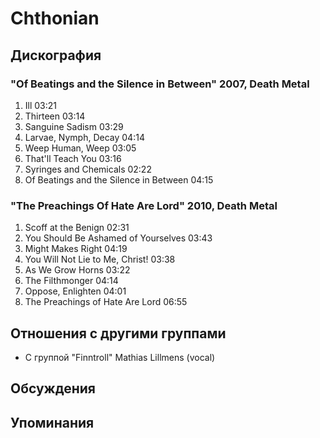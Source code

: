 # Chthonian



## Дискография

### "Of Beatings and the Silence in Between" 2007, Death Metal

1. Ill 03:21  
2. Thirteen 03:14  
3. Sanguine Sadism 03:29  
4. Larvae, Nymph, Decay 04:14  
5. Weep Human, Weep 03:05  
6. That'll Teach You 03:16  
7. Syringes and Chemicals 02:22  
8. Of Beatings and the Silence in Between 04:15 

### "The Preachings Of Hate Are Lord" 2010, Death Metal

1. Scoff at the Benign 02:31  
2. You Should Be Ashamed of Yourselves 03:43  
3. Might Makes Right 04:19  
4. You Will Not Lie to Me, Christ! 03:38  
5. As We Grow Horns 03:22  
6. The Filthmonger 04:14  
7. Oppose, Enlighten 04:01  
8. The Preachings of Hate Are Lord 06:55 


## Отношения с другими группами

* C группой "Finntroll" Mathias Lillmеns (vocal)

## Обсуждения


## Упоминания

